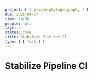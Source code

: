 ```yaml
---
project: [ [ plague-phylogeography ] ]
due: 2021-04-27
time: 14:00
people: null
tags: ✨
status: done
title: Stabilize Pipeline CI
type: [ [ Task ] ]
---
```


# Stabilize Pipeline CI